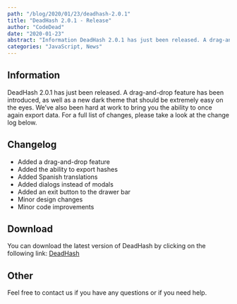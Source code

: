 ```yaml
---
path: "/blog/2020/01/23/deadhash-2.0.1"
title: "DeadHash 2.0.1 - Release"
author: "CodeDead"
date: "2020-01-23"
abstract: "Information DeadHash 2.0.1 has just been released. A drag-and-drop feature has been introduced, as well as a new dark theme that should be extremely easy on the eyes. We’ve also been hard at work to bring you the ability to once again export data. For a full..."
categories: "JavaScript, News"
---
```

## Information

DeadHash 2.0.1 has just been released. A drag-and-drop feature has been introduced, as well as a new dark theme that should be extremely easy on the eyes. We’ve also been hard at work to bring you the ability to once again export data. For a full list of changes, please take a look at the change log below.

## Changelog

* Added a drag-and-drop feature
* Added the ability to export hashes
* Added Spanish translations
* Added dialogs instead of modals
* Added an exit button to the drawer bar
* Minor design changes
* Minor code improvements

## Download

You can download the latest version of DeadHash by clicking on the following link:
<a href="/software/DeadHash">DeadHash</a>

## Other

Feel free to contact us if you have any questions or if you need help.
